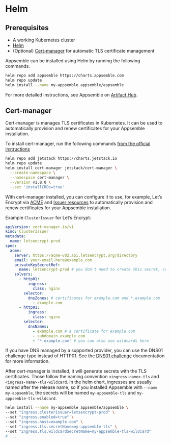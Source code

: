 # Helm

## Prerequisites

- A working Kubernetes cluster
- [Helm](https://helm.sh)
- (Optional) [Cert-manager](https://cert-manager.io) for automatic TLS certificate management

Appsemble can be installed using Helm by running the following commands.

```sh copy
helm repo add appsemble https://charts.appsemble.com
helm repo update
helm install --name my-appsemble appsemble/appsemble
```

For more detailed instructions, see Appsemble on
[Artifact Hub](https://artifacthub.io/packages/helm/appsemble/appsemble).

## Cert-manager

Cert-manager is manages TLS certificates in Kubernetes. It can be used to automatically provision
and renew certificates for your Appsemble installation.

To install cert-manager, run the following commands
[from the official instructions](https://cert-manager.io/docs/installation/helm/#option-2-install-crds-as-part-of-the-helm-release)

```sh copy
helm repo add jetstack https://charts.jetstack.io
helm repo update
helm install cert-manager jetstack/cert-manager \
  --create-namespace \
  --namespace cert-manager \
  --version v1.8.0 \
  --set 'installCRDs=true'
```

With cert-manager installed, you can configure it to use, for example, Let’s Encrypt via
[ACME](https://cert-manager.io/docs/configuration/acme/) and
[Issuer resources](https://cert-manager.io/docs/concepts/issuer/) to automatically provision and
renew certificates for your Appsemble installation.

Example `ClusterIssuer` for Let’s Encrypt:

```yaml
apiVersion: cert-manager.io/v1
kind: ClusterIssuer
metadata:
  name: letsencrypt-prod
spec:
  acme:
    server: https://acme-v02.api.letsencrypt.org/directory
    email: your-email-here@example.com
    privateKeySecretRef:
      name: letsencrypt-prod # you don't need to create this secret, cert-manager will create it
    solvers:
      - http01:
          ingress:
            class: nginx
        selector:
          dnsZones: # certificates for example.com and *.example.com
            - example.com
      - http01:
          ingress:
            class: nginx
        selector:
          dnsNames:
            - example.com # a certificate for example.com
            - subdomain.example.com
            - '*.example.com' # you can also use wildcards here
```

If you have DNS managed by a supported provider, you can use the DNS01 challenge type instead of
HTTP01. See the [DNS01 challenge](https://cert-manager.io/docs/configuration/acme/dns01/)
documentation for more information.

After cert-manager is installed, it will generate secrets with the TLS certificates. Those follow
the naming convention `<ingress-name>-tls` and `<ingress-name>-tls-wildcard`. In the helm chart,
ingresses are usually named after the release name, so if you installed Appsemble with
`--name my-appsemble`, the secrets will be named `my-appsemble-tls` and `my-appsemble-tls-wildcard`.

```sh
helm install --name my-appsemble appsemble/appsemble \
--set "ingress.clusterIssuer=letsencrypt-prod" \
--set "ingress.enabled=true" \
--set "ingress.host=example.com" \
--set "ingress.tls.secretName=my-appsemble-tls" \
--set "ingress.tls.wildcardSecretName=my-appsemble-tls-wildcard"
# ...
```
